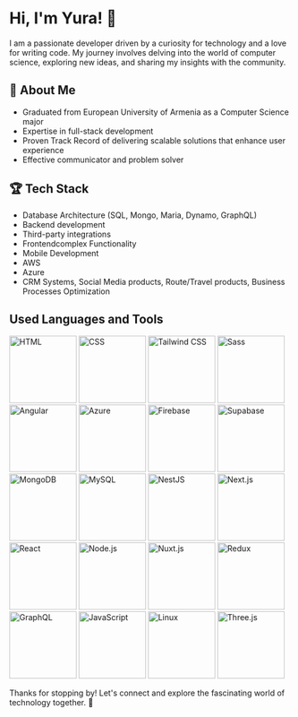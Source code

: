 # Hi, I'm Yura! 🤖

I am a passionate developer driven by a curiosity for technology and a love for writing code. My journey involves delving into the world of computer science, exploring new ideas, and sharing my insights with the community.

## 🚀 About Me

- Graduated from European University of Armenia as a Computer Science major
- Expertise in full-stack development
- Proven Track Record of delivering scalable solutions that enhance user experience
- Effective communicator and problem solver

## 🏆 Tech Stack

- Database Architecture (SQL, Mongo, Maria, Dynamo, GraphQL)
- Backend development
- Third-party integrations
- Frontendcomplex Functionality
- Mobile Development
- AWS
- Azure
- CRM Systems, Social Media products, Route/Travel products, Business Processes Optimization

## Used Languages and Tools

![HTML](https://img.shields.io/badge/-HTML-orange?style=flat-square&logo=html5&logoColor=white)
![CSS](https://img.shields.io/badge/-CSS-blue?style=flat-square&logo=css3&logoColor=white)
![Tailwind CSS](https://img.shields.io/badge/-Tailwind_CSS-blue?style=flat-square&logo=tailwind-css&logoColor=white)
![Sass](https://img.shields.io/badge/-Sass-pink?style=flat-square&logo=sass&logoColor=white)
![Angular](https://img.shields.io/badge/-Angular-red?style=flat-square&logo=angular&logoColor=white)
![Azure](https://img.shields.io/badge/-Azure-blue?style=flat-square&logo=microsoftazure&logoColor=white)
![Firebase](https://img.shields.io/badge/-Firebase-yellow?style=flat-square&logo=firebase&logoColor=white)
![Supabase](https://img.shields.io/badge/-Supabase-blue?style=flat-square&logo=supabase&logoColor=white)
![MongoDB](https://img.shields.io/badge/-MongoDB-green?style=flat-square&logo=mongodb&logoColor=white)
![MySQL](https://img.shields.io/badge/-MySQL-blue?style=flat-square&logo=mysql&logoColor=white)
![NestJS](https://img.shields.io/badge/-NestJS-red?style=flat-square&logo=nestjs&logoColor=white)
![Next.js](https://img.shields.io/badge/-Next.js-black?style=flat-square&logo=next.js&logoColor=white)
![React](https://img.shields.io/badge/-React-blue?style=flat-square&logo=react&logoColor=white)
![Node.js](https://img.shields.io/badge/-Node.js-green?style=flat-square&logo=node.js&logoColor=white)
![Nuxt.js](https://img.shields.io/badge/-Nuxt.js-black?style=flat-square&logo=nuxt.js&logoColor=white)
![Redux](https://img.shields.io/badge/-Redux-purple?style=flat-square&logo=redux&logoColor=white)
![GraphQL](https://img.shields.io/badge/-GraphQL-pink?style=flat-square&logo=graphql&logoColor=white)
![JavaScript](https://img.shields.io/badge/-JavaScript-yellow?style=flat-square&logo=javascript&logoColor=white)
![Linux](https://img.shields.io/badge/-Linux-lightgrey?style=flat-square&logo=linux&logoColor=white)
![Three.js](https://img.shields.io/badge/-Three.js-black?style=flat-square&logo=three.js&logoColor=white)

<template>
  <div>
    <h2>Used Languages and Tools</h2>
    <div class="badges">
      <img src="https://img.shields.io/badge/-HTML-orange?style=flat-square&logo=html5&logoColor=white" alt="HTML Badge" />
      <img src="https://img.shields.io/badge/-CSS-blue?style=flat-square&logo=css3&logoColor=white" alt="CSS Badge" />
      <img src="https://img.shields.io/badge/-Tailwind_CSS-blue?style=flat-square&logo=tailwind-css&logoColor=white" alt="Tailwind CSS Badge" />
      <img src="https://img.shields.io/badge/-Sass-pink?style=flat-square&logo=sass&logoColor=white" alt="Sass Badge" />
      <img src="https://img.shields.io/badge/-Angular-red?style=flat-square&logo=angular&logoColor=white" alt="Angular Badge" />
      <img src="https://img.shields.io/badge/-Azure-blue?style=flat-square&logo=microsoftazure&logoColor=white" alt="Azure Badge" />
      <img src="https://img.shields.io/badge/-Firebase-yellow?style=flat-square&logo=firebase&logoColor=white" alt="Firebase Badge" />
      <img src="https://img.shields.io/badge/-Supabase-blue?style=flat-square&logo=supabase&logoColor=white" alt="Supabase Badge" />
      <img src="https://img.shields.io/badge/-MongoDB-green?style=flat-square&logo=mongodb&logoColor=white" alt="MongoDB Badge" />
      <img src="https://img.shields.io/badge/-MySQL-blue?style=flat-square&logo=mysql&logoColor=white" alt="MySQL Badge" />
      <img src="https://img.shields.io/badge/-NestJS-red?style=flat-square&logo=nestjs&logoColor=white" alt="NestJS Badge" />
      <img src="https://img.shields.io/badge/-Next.js-black?style=flat-square&logo=next.js&logoColor=white" alt="Next.js Badge" />
      <img src="https://img.shields.io/badge/-React-blue?style=flat-square&logo=react&logoColor=white" alt="React Badge" />
      <img src="https://img.shields.io/badge/-React_Native-blue?style=flat-square&logo=react&logoColor=white" alt="React Native Badge" />
      <img src="https://img.shields.io/badge/-Vue.js-green?style=flat-square&logo=vue.js&logoColor=white" alt="Vue.js Badge" />
      <img src="https://img.shields.io/badge/-Node.js-green?style=flat-square&logo=node.js&logoColor=white" alt="Node.js Badge" />
      <img src="https://img.shields.io/badge/-Nuxt.js-black?style=flat-square&logo=nuxt.js&logoColor=white" alt="Nuxt.js Badge" />
      <img src="https://img.shields.io/badge/-Redux-purple?style=flat-square&logo=redux&logoColor=white" alt="Redux Badge" />
      <img src="https://img.shields.io/badge/-GraphQL-pink?style=flat-square&logo=graphql&logoColor=white" alt="GraphQL Badge" />
      <img src="https://img.shields.io/badge/-JavaScript-yellow?style=flat-square&logo=javascript&logoColor=white" alt="JavaScript Badge" />
      <img src="https://img.shields.io/badge/-Linux-lightgrey?style=flat-square&logo=linux&logoColor=white" alt="Linux Badge" />
      <img src="https://img.shields.io/badge/-Three.js-black?style=flat-square&logo=three.js&logoColor=white" alt="Three.js Badge" />
    </div>
  </div>
</template>

<script>
export default {
  // Vue component logic can be added here if needed
};
</script>

<style>
.badges {
  display: flex;
  flex-wrap: wrap;
  gap: 10px;
  justify-content: center;
}

img {
  width: 120px;
  height: auto;
}
</style>



Thanks for stopping by! Let's connect and explore the fascinating world of technology together. 🚀
